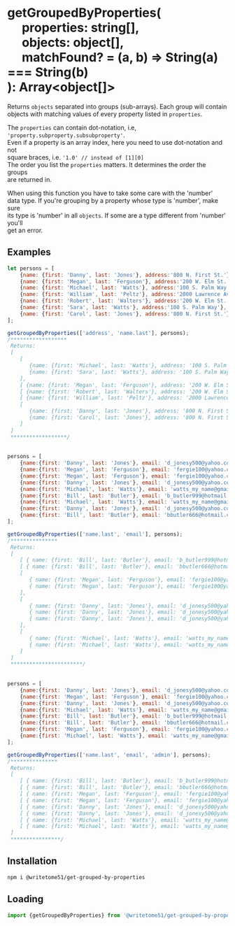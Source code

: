 # getGroupedByProperties(<br>&nbsp;&nbsp;&nbsp;&nbsp;&nbsp;properties: string[],<br>&nbsp;&nbsp;&nbsp;&nbsp;&nbsp;objects: object[],<br>&nbsp;&nbsp;&nbsp;&nbsp;&nbsp;matchFound? = (a, b) => String(a) === String(b)<br>): Array<object[]>

Returns `objects` separated into groups (sub-arrays).  Each group will contain  
objects with matching values of every property listed in `properties`.   

The `properties` can contain dot-notation, i.e, `'property.subproperty.subsubproperty'`.  
Even if a property is an array index, here you need to use dot-notation and not  
square braces, i.e. `'1.0' // instead of [1][0]`  
The order you list the `properties` matters.  It determines the order the groups  
are returned in. 

When using this function you have to take some care with the 'number'  
data type.  If you're grouping by a property whose type is 'number', make sure  
its type is 'number' in all `objects`.  If some are a type different from 'number' you'll  
get an error.

## Examples
```js
let persons = [
	{name: {first: 'Danny', last: 'Jones'}, address:'800 N. First St.'},
	{name: {first: 'Megan', last: 'Ferguson'}, address:'200 W. Elm St.'},
	{name: {first: 'Michael', last: 'Watts'}, address:'100 S. Palm Way'},
	{name: {first: 'William', last: 'Peltz'}, address:'2000 Lawrence Ave.'},
	{name: {first: 'Robert', last: 'Walters'}, address:'200 W. Elm St.'},
	{name: {first: 'Sara', last: 'Watts'}, address:'100 S. Palm Way'},
	{name: {first: 'Carol', last: 'Jones'}, address:'800 N. First St.'}
];

getGroupedByProperties(['address', 'name.last'], persons);
/******************
 Returns:
 [
    [
       {name: {first: 'Michael', last: 'Watts'}, address: '100 S. Palm Way'},
       {name: {first: 'Sara', last: 'Watts'}, address: '100 S. Palm Way'}
    ],
    [ {name: {first: 'Megan', last: 'Ferguson'}, address: '200 W. Elm St.'} ],
    [ {name: {first: 'Robert', last: 'Walters'}, address: '200 W. Elm St.'} ],
    [ {name: {first: 'William', last: 'Peltz'}, address: '2000 Lawrence Ave.'} ],
    [
       {name: {first: 'Danny', last: 'Jones'}, address: '800 N. First St.'},
       {name: {first: 'Carol', last: 'Jones'}, address: '800 N. First St.'}
    ]
 ]
 ******************/
 
 
persons = [
	{name:{first: 'Danny', last: 'Jones'}, email: 'd_jonesy500@yahoo.com', role: 'admin'},
	{name:{first: 'Megan', last: 'Ferguson'}, email: 'fergie100@yahoo.com', role: 'user'},
	{name:{first: 'Megan', last: 'Ferguson'}, email: 'fergie100@yahoo.com', role: 'super-admin'},
	{name:{first: 'Danny', last: 'Jones'}, email: 'd_jonesy500@yahoo.com', role: 'user'},
	{name:{first: 'Michael', last: 'Watts'}, email: 'watts_my_name@gmail.com', role: 'admin'},
	{name:{first: 'Bill', last: 'Butler'}, email: 'b_butler999@hotmail.com', role: 'admin'},
	{name:{first: 'Michael', last: 'Watts'}, email: 'watts_my_name@gmail.com', role: 'user'},
	{name:{first: 'Danny', last: 'Jones'}, email: 'd_jonesy500@yahoo.com', role: 'super-admin'},
	{name:{first: 'Bill', last: 'Butler'}, email: 'bbutler666@hotmail.com', role: 'user'},
];

getGroupedByProperties(['name.last', 'email'], persons);
/***************
 Returns:
 [
    [ { name: {first: 'Bill', last: 'Butler'}, email: 'b_butler999@hotmail.com', role: 'admin' } ],
    [ { name: {first: 'Bill', last: 'Butler'}, email: 'bbutler666@hotmail.com', role: 'user' } ],
    [
       { name: {first: 'Megan', last: 'Ferguson'}, email: 'fergie100@yahoo.com', role: 'user' },
       { name: {first: 'Megan', last: 'Ferguson'}, email: 'fergie100@yahoo.com', role: 'super-admin' }
    ],
    [
       { name: {first: 'Danny', last: 'Jones'}, email: 'd_jonesy500@yahoo.com', role: 'admin' },
       { name: {first: 'Danny', last: 'Jones'}, email: 'd_jonesy500@yahoo.com', role: 'user' },
       { name: {first: 'Danny', last: 'Jones'}, email: 'd_jonesy500@yahoo.com', role: 'super-admin' }
    ],
    [
       { name: {first: 'Michael', last: 'Watts'}, email: 'watts_my_name@gmail.com', role: 'admin' },
       { name: {first: 'Michael', last: 'Watts'}, email: 'watts_my_name@gmail.com', role: 'user' }
    ]
 ]
 ***********************/
 
 
persons = [
	{name:{first: 'Danny', last: 'Jones'}, email: 'd_jonesy500@yahoo.com', admin: true},
	{name:{first: 'Megan', last: 'Ferguson'}, email: 'fergie100@yahoo.com', admin: false},
	{name:{first: 'Danny', last: 'Jones'}, email: 'd_jonesy500@yahoo.com', admin: false},
	{name:{first: 'Michael', last: 'Watts'}, email: 'watts_my_name@gmail.com', admin: true},
	{name:{first: 'Bill', last: 'Butler'}, email: 'b_butler999@hotmail.com', admin: false},
	{name:{first: 'Bill', last: 'Butler'}, email: 'bbutler666@hotmail.com', admin: true},
	{name:{first: 'Megan', last: 'Ferguson'}, email: 'fergie100@yahoo.com', admin: true},
	{name:{first: 'Michael', last: 'Watts'}, email: 'watts_my_name@gmail.com', admin: false}
];

getGroupedByProperties(['name.last', 'email', 'admin'], persons);
/***************
 Returns:
 [
    [ { name: {first: 'Bill', last: 'Butler'}, email: 'b_butler999@hotmail.com', admin: false } ],
    [ { name: {first: 'Bill', last: 'Butler'}, email: 'bbutler666@hotmail.com', admin: true } ],
    [ { name: {first: 'Megan', last: 'Ferguson'}, email: 'fergie100@yahoo.com', admin: false } ],
    [ { name: {first: 'Megan', last: 'Ferguson'}, email: 'fergie100@yahoo.com', admin: true } ],
    [ { name: {first: 'Danny', last: 'Jones'}, email: 'd_jonesy500@yahoo.com', admin: false } ],
    [ { name: {first: 'Danny', last: 'Jones'}, email: 'd_jonesy500@yahoo.com', admin: true } ],
    [ { name: {first: 'Michael', last: 'Watts'}, email: 'watts_my_name@gmail.com', admin: false } ],
    [ { name: {first: 'Michael', last: 'Watts'}, email: 'watts_my_name@gmail.com', admin: true } ]
 ]
 ****************/
```

## Installation

```bash
npm i @writetome51/get-grouped-by-properties
```
## Loading
```js
import {getGroupedByProperties} from '@writetome51/get-grouped-by-properties';
```
